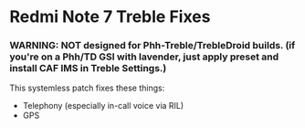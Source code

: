 # Redmi Note 7 Treble Fixes
### WARNING: NOT designed for Phh-Treble/TrebleDroid builds. (if you're on a Phh/TD GSI with lavender, just apply preset and install CAF IMS in Treble Settings.)
This systemless patch fixes these things:
* Telephony (especially in-call voice via RIL)
* GPS
